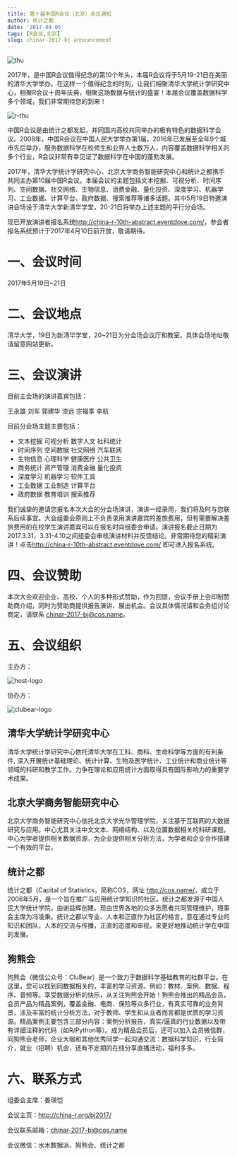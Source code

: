 ```yaml
---
title: 第十届中国R会议（北京）会议通知
author: 统计之都
date: '2017-04-05'
tags: [R会议,北京]
slug: chinar-2017-bj-announcement
---
```


![thu](https://cloud.githubusercontent.com/assets/26495735/24694334/12ec0e68-1a14-11e7-9c6f-bf1a0c31fbad.png)

2017年，是中国R会议值得纪念的第10个年头，本届R会议将于5月19-21日在美丽的清华大学举办。在这样一个值得纪念的时刻，让我们相聚清华大学统计学研究中心，相聚R会议十周年庆典，相聚这场数据与统计的盛宴！本届会议覆盖数据科学多个领域，我们非常期待您的到来！

![r-thu](https://cloud.githubusercontent.com/assets/26495735/24694391/3e8e7e16-1a14-11e7-9182-e37b75144248.png)

中国R会议是由统计之都发起，并同国内高校共同举办的极有特色的数据科学会议。2008年，中国R会议在中国人民大学举办第1届，2016年已发展至全年9个城市先后举办，服务数据科学在校师生和业界人士数万人，内容覆盖数据科学相关的多个行业，R会议非常有幸见证了数据科学在中国的蓬勃发展。

2017年，清华大学统计学研究中心、北京大学商务智能研究中心和统计之都携手共同主办第10届中国R会议。本届会议的主题包括文本挖掘、可视分析、时间序列、空间数据、社交网络、生物信息、消费金融、量化投资、深度学习、机器学习、工业数据、计算平台、政府数据、搜索推荐等诸多话题。其中5月19日特邀演讲会场设于清华大学新清华学堂，20-21日将举办上述主题的平行分会场。

现已开放演讲者报名系统<http://china-r-10th-abstract.eventdove.com/>，参会者报名系统预计于2017年4月10日前开放，敬请期待。

# 一、会议时间

2017年5月19日~21日

# 二、会议地点

清华大学，19日为新清华学堂，20~21日为分会场会议厅和教室。具体会场地址敬请留意网站更新。

# 三、会议演讲

目前主会场的演讲嘉宾包括：

王永雄 刘军 郭建华 漆远 宗福季 李航

目前分会场主题主要包括：

+ 文本挖掘 可视分析 数字人文 社科统计
+ 时间序列 空间数据 社交网络 汽车联网 
+ 生物信息 心理科学 健康医疗 公共卫生
+ 商务统计 资产管理 消费金融 量化投资
+ 深度学习 机器学习 软件工具
+ 工业数据 工业制造 计算平台 
+ 政府数据 教育培训 搜索推荐

我们诚挚的邀请您报名本次大会的分会场演讲，演讲一经录用，我们将及时与您联系后续事宜。大会组委会原则上不负责录用演讲嘉宾的差旅费用，但有需要解决差旅费用的在校学生演讲嘉宾可以在报名时向组委会申请。演讲报名截止日期为2017.3.31，3.31-4.10之间组委会审核演讲材料并反馈结论。非常期待您的精彩演讲！点击<http://china-r-10th-abstract.eventdove.com/> 即可进入报名系统。

# 四、会议赞助

本次大会欢迎企业、高校、个人的多种形式赞助，作为回馈，会议手册上会印制赞助商介绍，同时为赞助商提供报告演讲、展出机会。会议具体情况请和会务组讨论商定，请联系 chinar-2017-bj@cos.name。

# 五、会议组织

主办方：

![host-logo](https://cloud.githubusercontent.com/assets/26495735/24694429/65caf5ea-1a14-11e7-837b-f9e44a4489f5.png)

协办方：

![clubear-logo](https://cloud.githubusercontent.com/assets/26495735/24694390/3e81967e-1a14-11e7-8523-93f6614182ea.png)

## 清华大学统计学研究中心

清华大学统计学研究中心依托清华大学在工科、商科、生命科学等方面的有利条件, 深入开展统计基础理论、统计计算、生物及医学统计、工业统计和商业统计等领域的科研和教学工作。力争在理论和应用统计方面取得具有国际影响力的重要学术成果。

## 北京大学商务智能研究中心

北京大学商务智能研究中心依托北京大学光华管理学院，关注基于互联网的大数据研究与应用。中心尤其关注中文文本、网络结构、以及位置数据相关的科研课题。中心为学者提供相关数据资源，为企业提供相关分析方法，为学者和企业合作搭建一个有效的平台。

## 统计之都

统计之都（Capital of Statistics，简称COS，网址 <http://cos.name/>，成立于2006年5月，是一个旨在推广与应用统计学知识的社区。统计之都发源于中国人民大学统计学院，由谢益辉创建。现由世界各地的众多志愿者共同管理维护，理事会主席为冯凌秉。统计之都以专业、人本和正直作为社区的格言，意在通过专业的知识和团队，人本的交流与传播，正直的态度和审视，来更好地推动统计学在中国的发展。


## 狗熊会

狗熊会（微信公众号：CluBear）是一个致力于数据科学基础教育的社群平台。在这里，您可以找到同数据相关的，丰富的学习资源。例如：教材、案例、数据、程序、音频等。享受数据分析的快乐，从关注狗熊会开始！狗熊会推出的精品会员，会员产品为精品案例，覆盖金融、电商、保险等众多行业，有真实可靠的业务背景，涉及丰富的统计分析方法，对于教师、学生和从业者而言都是优质的学习资源。精品案例主要包含三部分内容：案例分析报告，真实/逼真的行业数据以及带有详细注释的代码（如R/Python等）。成为精品会员后，还可以加入会员微信群，同狗熊会老师，企业大咖和其他优秀同学一起沟通交流：数据科学知识，行业简介，就业（招聘）机会，还有不定期的在线分享直播活动，福利多多。

# 六、联系方式

组委会主席：姜瑛恺

会议主页：<http://china-r.org/bj2017/>

会议联系邮箱：chinar-2017-bj@cos.name

会议微信：水木数据派、狗熊会、统计之都
